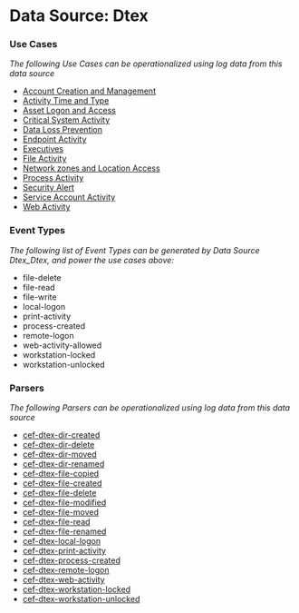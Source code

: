 Data Source: Dtex
=================

### Use Cases

_The following Use Cases can be operationalized using log data from this data source_

* [Account Creation and Management](usecase_account_creation_and_management.md)
* [Activity Time  and Type](usecase_activity_time__and_type.md)
* [Asset Logon and Access](usecase_asset_logon_and_access.md)
* [Critical System Activity](usecase_critical_system_activity.md)
* [Data Loss Prevention](usecase_data_loss_prevention.md)
* [Endpoint Activity](usecase_endpoint_activity.md)
* [Executives](usecase_executives.md)
* [File Activity](usecase_file_activity.md)
* [Network zones and Location Access](usecase_network_zones_and_location_access.md)
* [Process Activity](usecase_process_activity.md)
* [Security Alert](usecase_security_alert.md)
* [Service Account Activity](usecase_service_account_activity.md)
* [Web Activity](usecase_web_activity.md)


### Event Types

_The following list of Event Types can be generated by Data Source Dtex_Dtex, and power the use cases above:_

- file-delete
- file-read
- file-write
- local-logon
- print-activity
- process-created
- remote-logon
- web-activity-allowed
- workstation-locked
- workstation-unlocked


### Parsers

_The following Parsers can be operationalized using log data from this data source_

* [cef-dtex-dir-created](parserContent_cef-dtex-dir-created.md)
* [cef-dtex-dir-delete](parserContent_cef-dtex-dir-delete.md)
* [cef-dtex-dir-moved](parserContent_cef-dtex-dir-moved.md)
* [cef-dtex-dir-renamed](parserContent_cef-dtex-dir-renamed.md)
* [cef-dtex-file-copied](parserContent_cef-dtex-file-copied.md)
* [cef-dtex-file-created](parserContent_cef-dtex-file-created.md)
* [cef-dtex-file-delete](parserContent_cef-dtex-file-delete.md)
* [cef-dtex-file-modified](parserContent_cef-dtex-file-modified.md)
* [cef-dtex-file-moved](parserContent_cef-dtex-file-moved.md)
* [cef-dtex-file-read](parserContent_cef-dtex-file-read.md)
* [cef-dtex-file-renamed](parserContent_cef-dtex-file-renamed.md)
* [cef-dtex-local-logon](parserContent_cef-dtex-local-logon.md)
* [cef-dtex-print-activity](parserContent_cef-dtex-print-activity.md)
* [cef-dtex-process-created](parserContent_cef-dtex-process-created.md)
* [cef-dtex-remote-logon](parserContent_cef-dtex-remote-logon.md)
* [cef-dtex-web-activity](parserContent_cef-dtex-web-activity.md)
* [cef-dtex-workstation-locked](parserContent_cef-dtex-workstation-locked.md)
* [cef-dtex-workstation-unlocked](parserContent_cef-dtex-workstation-unlocked.md)
